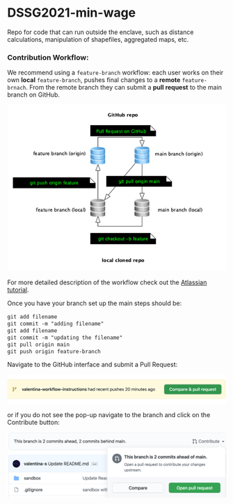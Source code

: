# DSSG2021-min-wage

Repo for code that can run outside the enclave, such as distance calculations, manipulation of shapefiles, aggregated maps, etc.

### Contribution Workflow:
We recommend using a `feature-branch` workflow: each user works on their own **local** `feature-branch`, pushes final changes to a **remote** `feature-brnach`. From the remote branch they can submit a **pull request** to the main branch on GitHub.

![](https://github.com/uwescience/DSSG2021-min-wage/blob/main/img/feature-workflow-external.png)


For more detailed description of the workflow check out the [Atlassian tutorial](https://www.atlassian.com/git/tutorials/comparing-workflows/feature-branch-workflow).

Once you have your branch set up the main steps should be:

```
git add filename
git commit -m "adding filename"
git add filename
git commit -m "updating the filename"
git pull origin main
git push origin feature-branch

```

Navigate to the GitHub interface and submit a Pull Request:

![](https://github.com/uwescience/DSSG2021-min-wage/blob/main/img/Compare_PullRequest.png)

or if you do not see the pop-up navigate to the branch and click on the Contribute button:

![](https://github.com/uwescience/DSSG2021-min-wage/blob/main/img/ContributeButton.png)
